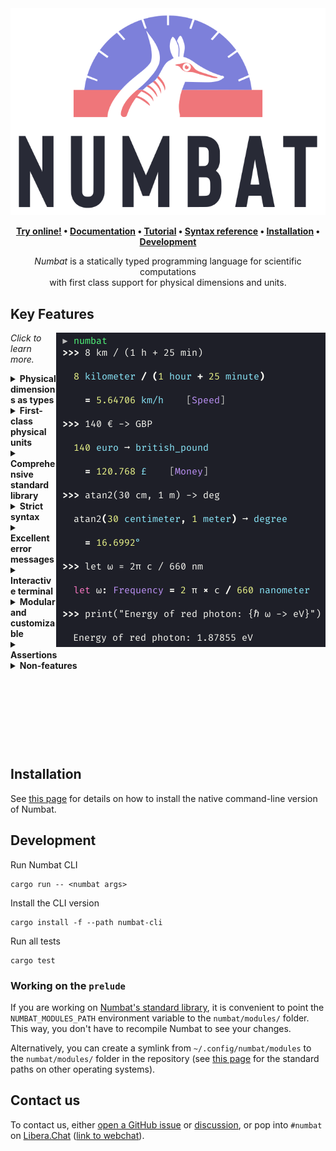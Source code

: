 <div align="center">

<img src="numbat-wasm/www/numbat.svg">

**[Try online!] • [Documentation] • [Tutorial] • [Syntax reference] • [Installation] • [Development]**

[Try online!]: https://numbat.dev/
[Features]: #key-features
[Documentation]: https://numbat.dev/doc/
[Tutorial]: https://numbat.dev/doc/tutorial.html
[Syntax reference]: https://numbat.dev/doc/example-numbat_syntax.html
[Installation]: https://numbat.dev/doc/cli-installation.html
[Development]: #development

*Numbat* is a statically typed programming language for scientific computations<br>
with first class support for physical dimensions and units.

</div>

## Key Features

<img src="assets/numbat-interactive.png" align="right">

*Click to learn more.*

<details>
<summary>
<b>Physical dimensions as types</b>
</summary>
<p></p>

Numbat has a static type system where physical dimensions like `Length` and `Time` act as types.
Definitions of constants and functions can optionally contain type annotations that will be statically enforced.
If the types are not specified, they will be inferred (`Speed`, `Money` and `Frequency` in the screenshot).

See [this article](https://numbat.dev/doc/type-system.html) to learn more about Numbat's type system.
</details>

<details>
<summary>
<b>First-class physical units</b>
</summary>
<p></p>

Numbat is focused on computations with units. Units are therefore treated as first-class citizens. They can be
[entered in various ways](https://numbat.dev/doc/unit-notation.html) (`km/h` or `kilometer/hour`, `GiB` or
`gibibytes`, `°` or `degree`, `m²` or `m^2`).
New units can be [introduced](https://numbat.dev/doc/unit-definitions.html) on the spot (`unit pixel`).
Compatible units can be converted easily [using the `->` operator](https://numbat.dev/doc/unit-conversions.html) (`30 km/h -> mph`, `1 mrad -> degree`, `5 in + 2 ft -> cm`, `27 weeks -> days`).
And unit expressions are simplified using various heuristics (`15 km/h * 30 min = 7.5 km`).
</details>

<details>
<summary>
<b>Comprehensive standard library</b>
</summary>
<p></p>

Numbat's [standard library](https://numbat.dev/doc/prelude.html) comes with a large number of physical dimensions and units (SI, US Customary, Imperial, Nautical, Astronomical, Atomic, Nuclear, …).
See [this reference page](https://numbat.dev/doc/list-units.html) for a complete overview.
It also contains a lot of [mathematical and physical constants](https://numbat.dev/doc/list-constants.html)
as well as a large range of [pre-defined functions](https://numbat.dev/doc/list-functions.html).
</details>

<details>
<summary>
<b>Strict syntax</b>
</summary>
<p></p>

Numbat's parser never tries to be "smart" on syntactically incorrect input.
This means you will either get a (descriptive) error message, or you can trust the result of your calculation.
</details>

<details>
<summary>
<b>Excellent error messages</b>
</summary>
<p></p>

Numbat aims to provide [descriptive and helpful error messages](https://github.com/sharkdp/numbat/blob/master/assets/numbat-error.png).
</details>

<details>
<summary>
<b>Interactive terminal</b>
</summary>
<p></p>

Numbat has been designed for an interactive use-case with small "one off" computations. Opening the `numbat` interpreter
without any arguments starts a [REPL](https://en.wikipedia.org/wiki/Read%E2%80%93eval%E2%80%93print_loop) with a familiar
readline interface, including all the usual features like a command history, Ctrl-R search or tab completion.
</details>

<details>
<summary>
<b>Modular and customizable</b>
</summary>
<p></p>

The whole system of physical dimensions and units is specified Numbat's standard library, which is
[written in the Numbat language](https://github.com/sharkdp/numbat/tree/master/numbat/modules) itself. It is therefore
easily extensible by [providing a `init.nbt` file](https://numbat.dev/doc/cli-customization.html). For example,
a single line (`unit bathtub = 150 L`) is usually enough to add a new unit. Users can even choose to write their
own `prelude` module, allowing for arbitrary modifications to the unit system.
</details>

<details>
<summary>
<b>Assertions</b>
</summary>
<p></p>

With its static type system, Numbat already enforces correctness of your calculations on a physical dimension level.
But some checks can only be made at runtime. Numbat provides an `assert_eq` procedure that allows you to check for
exact equality using `assert_eq(12 ft, 1 in)` or approximate equality using `assert_eq(c, 300_000 km/s, 1% × c)`.
This can be useful to make sure that intermediate results do not change during a restructuring of your calculation.
</details>

<details>
<summary>
<b>Non-features</b>
</summary>
<p></p>

Numbat is a scientific calculator. It's not a computer algebra system that solves differential equations
or computes intergrals. Try [WolframAlpha](http://www.wolframalpha.com/) instead.<br>
There is no graphical user interface with buttons like `x²`, `1/x` or `DEG/RAD`.
[Qalculate!](http://qalculate.github.io/) is a fantastic tool that supports both text as well as graphical
input.<br>
Numbat supports a huge range of physical units. If you need something even more comprehensive,
please consider contributing. Or try [GNU units](https://www.gnu.org/software/units/).
</details>

<p>&nbsp;</p>
<p>&nbsp;</p>
<p>&nbsp;</p>
<p>&nbsp;</p>

## Installation

See [this page](https://numbat.dev/doc/cli-installation.html) for details on how to install the native command-line version of Numbat.

## Development

Run Numbat CLI
```
cargo run -- <numbat args>
```

Install the CLI version
```
cargo install -f --path numbat-cli
```

Run all tests
```
cargo test
```

### Working on the `prelude`

If you are working on [Numbat's standard library](numbat/modules/), it is convenient to point
the `NUMBAT_MODULES_PATH` environment variable to the `numbat/modules/` folder. This way,
you don't have to recompile Numbat to see your changes.

Alternatively, you can create a symlink from `~/.config/numbat/modules` to the `numbat/modules/`
folder in the repository (see [this page](https://numbat.dev/doc/cli-customization.html#module-paths)
for the standard paths on other operating systems).

## Contact us

To contact us, either [open a GitHub issue](https://github.com/sharkdp/numbat/issues/new/choose)
or [discussion](https://github.com/sharkdp/numbat/discussions), or pop into `#numbat` on
[Libera.Chat](https://libera.chat) ([link to webchat](https://web.libera.chat/gamja/#numbat)).
